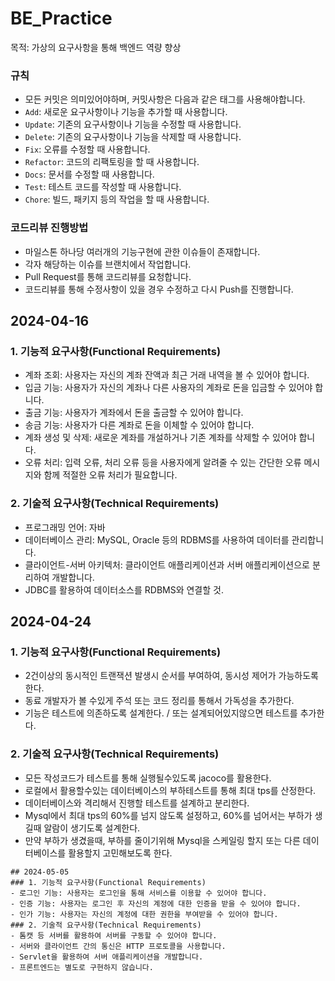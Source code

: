 # BE_Practice

목적: 가상의 요구사항을 통해 백엔드 역량 향상

### 규칙

- 모든 커밋은 의미있어야하며, 커밋사항은 다음과 같은 태그를 사용해야합니다.
- `Add`: 새로운 요구사항이나 기능을 추가할 때 사용합니다.
- `Update`: 기존의 요구사항이나 기능을 수정할 때 사용합니다.
- `Delete`: 기존의 요구사항이나 기능을 삭제할 때 사용합니다.
- `Fix`: 오류를 수정할 때 사용합니다.
- `Refactor`: 코드의 리팩토링을 할 때 사용합니다.
- `Docs`: 문서를 수정할 때 사용합니다.
- `Test`: 테스트 코드를 작성할 때 사용합니다.
- `Chore`: 빌드, 패키지 등의 작업을 할 때 사용합니다.

### 코드리뷰 진행방법

- 마일스톤 하나당 여러개의 기능구현에 관한 이슈들이 존재합니다.
- 각자 해당하는 이슈를 브랜치에서 작업합니다.
- Pull Request를 통해 코드리뷰를 요청합니다.
- 코드리뷰를 통해 수정사항이 있을 경우 수정하고 다시 Push를 진행합니다.

## 2024-04-16

### 1. 기능적 요구사항(Functional Requirements)

- 계좌 조회: 사용자는 자신의 계좌 잔액과 최근 거래 내역을 볼 수 있어야 합니다.
- 입금 기능: 사용자가 자신의 계좌나 다른 사용자의 계좌로 돈을 입금할 수 있어야 합니다.
- 출금 기능: 사용자가 계좌에서 돈을 출금할 수 있어야 합니다.
- 송금 기능: 사용자가 다른 계좌로 돈을 이체할 수 있어야 합니다.
- 계좌 생성 및 삭제: 새로운 계좌를 개설하거나 기존 계좌를 삭제할 수 있어야 합니다.
- 오류 처리: 입력 오류, 처리 오류 등을 사용자에게 알려줄 수 있는 간단한 오류 메시지와 함께 적절한 오류 처리가 필요합니다.

### 2. 기술적 요구사항(Technical Requirements)

- 프로그래밍 언어: 자바
- 데이터베이스 관리: MySQL, Oracle 등의 RDBMS를 사용하여 데이터를 관리합니다.
- 클라이언트-서버 아키텍처: 클라이언트 애플리케이션과 서버 애플리케이션으로 분리하여 개발합니다.
- JDBC를 활용하여 데이터소스를 RDBMS와 연결할 것.

## 2024-04-24

### 1. 기능적 요구사항(Functional Requirements)

- 2건이상의 동시적인 트랜잭션 발생시 순서를 부여하여, 동시성 제어가 가능하도록 한다.
- 동료 개발자가 볼 수있게 주석 또는 코드 정리를 통해서 가독성을 추가한다.
- 기능은 테스트에 의존하도록 설계한다. / 또는 설계되어있지않으면 테스트를 추가한다.

### 2. 기술적 요구사항(Technical Requirements)

- 모든 작성코드가 테스트를 통해 실행될수있도록 jacoco를 활용한다.
- 로컬에서 활용할수있는 데이터베이스의 부하테스트를 통해 최대 tps를 산정한다.
- 데이터베이스와 격리해서 진행할 테스트를 설계하고 분리한다.
- Mysql에서 최대 tps의 60%를 넘지 않도록 설정하고, 60%를 넘어서는 부하가 생길때 알람이 생기도록 설계한다.
- 만약 부하가 생겼을때, 부하를 줄이기위해 Mysql을 스케일링 할지 또는 다른 데이터베이스를 활용할지 고민해보도록 한다.

~~~~~~~~~~~~~~
## 2024-05-05
### 1. 기능적 요구사항(Functional Requirements)
- 로그인 기능: 사용자는 로그인을 통해 서비스를 이용할 수 있어야 합니다.
- 인증 기능: 사용자는 로그인 후 자신의 계정에 대한 인증을 받을 수 있어야 합니다.
- 인가 기능: 사용자는 자신의 계정에 대한 권한을 부여받을 수 있어야 합니다.
### 2. 기술적 요구사항(Technical Requirements)
- 톰캣 등 서버를 활용하여 서버를 구동할 수 있어야 합니다.
- 서버와 클라이언트 간의 통신은 HTTP 프로토콜을 사용합니다.
- Servlet을 활용하여 서버 애플리케이션을 개발합니다.
- 프론트엔드는 별도로 구현하지 않습니다.
~~~~~~~~~~~~~~~~~